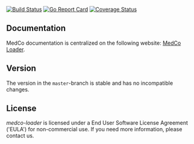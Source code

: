 [![Build Status](https://travis-ci.org/lca1/medco-loader.svg?branch=master)](https://travis-ci.org/lca1/medco-loader) 
[![Go Report Card](https://goreportcard.com/badge/github.com/lca1/medco-loader)](https://goreportcard.com/report/github.com/lca1/medco-loader) 
[![Coverage Status](https://coveralls.io/repos/github/lca1/medco-loader/badge.svg?branch=master)](https://coveralls.io/github/lca1/medco-loader?branch=master)

## Documentation
MedCo documentation is centralized on the following website: 
[MedCo Loader](https://medco.epfl.ch/documentation/developer/components/medco-loader.html).

## Version
The version in the `master`-branch is stable and has no incompatible changes.

## License
*medco-loader* is licensed under a End User Software License Agreement ('EULA') for non-commercial use.
If you need more information, please contact us.
